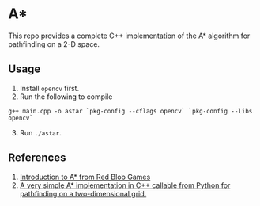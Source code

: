 # A\*
This repo provides a complete C++ implementation of the A\* algorithm for pathfinding on a 2-D space.

## Usage
1. Install `opencv` first. 
2. Run the following to compile

```
g++ main.cpp -o astar `pkg-config --cflags opencv` `pkg-config --libs opencv`
```
3. Run `./astar`.

## References
1. [Introduction to A* from Red Blob Games](https://www.redblobgames.com/pathfinding/a-star/introduction.html)
2. [A very simple A* implementation in C++ callable from Python for pathfinding on a two-dimensional grid.](https://github.com/hjweide/a-star)

